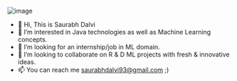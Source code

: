 ![image](https://github.com/saurabhdalvi93/saurabhdalvi93/assets/126389839/ce39d44d-64b2-4a64-b088-c07a89893b5b)

- 👋 Hi, This is Saurabh Dalvi
- 👀 I’m interested in Java technologies as well as Machine Learning concepts.
- 🌱 I’m looking for an internship/job in ML domain.
- 💞️ I’m looking to collaborate on R & D ML projects with fresh & innovative ideas.
- 📫 You can reach me saurabhdalvi93@gmail.com ;)

<!---
saurabhdalvi93/saurabhdalvi93 is a ✨ special ✨ repository because its `README.md` (this file) appears on your GitHub profile.
You can click the Preview link to take a look at your changes.
--->
